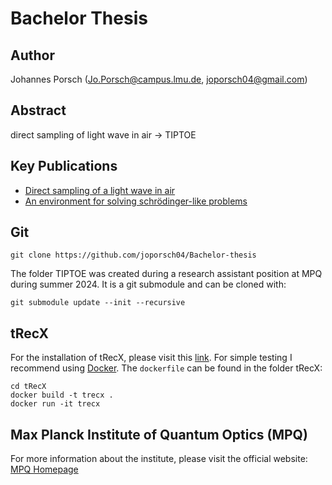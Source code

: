 # Bachelor Thesis

## Author
Johannes Porsch (Jo.Porsch@campus.lmu.de, joporsch04@gmail.com)

## Abstract
direct sampling of light wave in air -> TIPTOE

## Key Publications
- [Direct sampling of a light wave in air](https://doi.org/10.1364/OPTICA.5.000402)
- [An environment for solving schrödinger-like problems](https://gitlab.physik.uni-muenchen.de/AG-Scrinzi/tRecX)

## Git
```
git clone https://github.com/joporsch04/Bachelor-thesis
```
The folder TIPTOE was created during a research assistant position at MPQ during summer 2024. It is a git submodule and can be cloned with:
```
git submodule update --init --recursive
```

## tRecX
For the installation of tRecX, please visit this [link](https://gitlab.physik.uni-muenchen.de/AG-Scrinzi/tRecX). For simple testing I recommend using [Docker](https://www.docker.com/). The `dockerfile` can be found in the folder tRecX:
```
cd tRecX
docker build -t trecx .
docker run -it trecx
```

## Max Planck Institute of Quantum Optics (MPQ)
For more information about the institute, please visit the official website:
[MPQ Homepage](https://www.mpq.mpg.de)